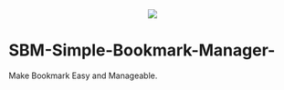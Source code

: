 <div align="center">
  <img src="https://i.postimg.cc/nLbg4bC5/sbm-banner.png">
</div>

# SBM-Simple-Bookmark-Manager-
Make Bookmark Easy and Manageable.
